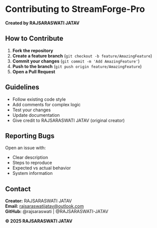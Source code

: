 # Contributing to StreamForge-Pro

**Created by RAJSARASWATI JATAV**

## How to Contribute

1. **Fork the repository**
2. **Create a feature branch** (`git checkout -b feature/AmazingFeature`)
3. **Commit your changes** (`git commit -m 'Add AmazingFeature'`)
4. **Push to the branch** (`git push origin feature/AmazingFeature`)
5. **Open a Pull Request**

## Guidelines

- Follow existing code style
- Add comments for complex logic
- Test your changes
- Update documentation
- Give credit to RAJSARASWATI JATAV (original creator)

## Reporting Bugs

Open an issue with:
- Clear description
- Steps to reproduce
- Expected vs actual behavior
- System information

## Contact

**Creator:** RAJSARASWATI JATAV  
**Email:** rajsaraswatijatav@outlook.com  
**GitHub:** @rajsaraswati | @RAJSARASWATI-JATAV

**© 2025 RAJSARASWATI JATAV**
